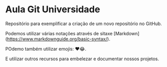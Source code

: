 # Aula Git Universidade

Repositório para exemplificar a criação de um novo repositório no GitHub.

Podemos utilizar várias notações através de sitaxe [Markdown] (https://www.markdownguide.org/basic-syntax/).

POdemo também utilizar emojis: ❤️😂.

E utilizar outros recursos para embelezar e documentar nossos projetos.

